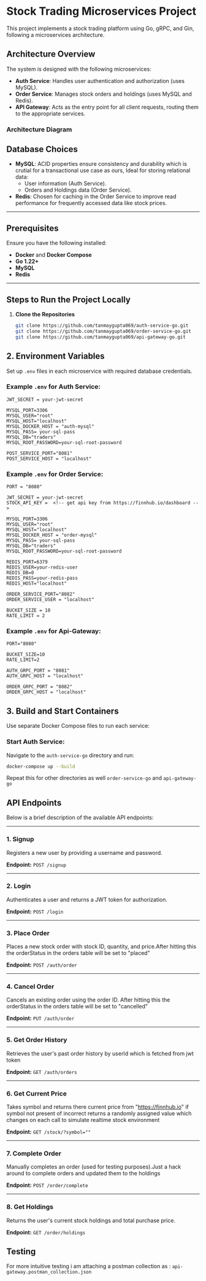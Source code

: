 # Stock Trading Microservices Project

This project implements a stock trading platform using Go, gRPC, and Gin, following a microservices architecture.

## Architecture Overview
The system is designed with the following microservices:

- **Auth Service**: Handles user authentication and authorization (uses MySQL).
- **Order Service**: Manages stock orders and holdings (uses MySQL and Redis).
- **API Gateway**: Acts as the entry point for all client requests, routing them to the appropriate services.

### Architecture Diagram



## Database Choices
- **MySQL**: ACID properties ensure consistency and durability which is crutial for a transactional use case as ours, Ideal for storing relational data:
  - User information (Auth Service).
  - Orders and Holdings data (Order Service).
- **Redis**: Chosen for caching in the Order Service to improve read performance for frequently accessed data like stock prices.

---

## Prerequisites
Ensure you have the following installed:
- **Docker** and **Docker Compose**
- **Go 1.22+**
- **MySQL**
- **Redis**

---

## Steps to Run the Project Locally
1. **Clone the Repositories**
   ```bash
   git clone https://github.com/tanmaygupta069/auth-service-go.git
   git clone https://github.com/tanmaygupta069/order-service-go.git
   git clone https://github.com/tanmaygupta069/api-gateway-go.git

## 2. Environment Variables
Set up `.env` files in each microservice with required database credentials.

### Example `.env` for Auth Service:
```env
JWT_SECRET = your-jwt-secret

MYSQL_PORT=3306
MYSQL_USER="root"
MYSQL_HOST="localhost"
MYSQL_DOCKER_HOST = "auth-mysql"
MYSQL_PASS= your-sql-pass
MYSQL_DB="traders"
MYSQL_ROOT_PASSWORD=your-sql-root-password

POST_SERVICE_PORT="8081"
POST_SERVICE_HOST = "localhost"
```

### Example `.env` for Order Service:
```env
PORT = "8080"

JWT_SECRET = your-jwt-secret
STOCK_API_KEY =  <!-- get api key from https://finnhub.io/dashboard -->

MYSQL_PORT=3306
MYSQL_USER="root"
MYSQL_HOST="localhost"
MYSQL_DOCKER_HOST = "order-mysql"
MYSQL_PASS= your-sql-pass
MYSQL_DB="traders"
MYSQL_ROOT_PASSWORD=your-sql-root-password

REDIS_PORT=6379
REDIS_USER=your-redis-user
REDIS_DB=0
REDIS_PASS=your-redis-pass
REDIS_HOST="localhost"

ORDER_SERVICE_PORT="8082"
ORDER_SERVICE_USER = "localhost"

BUCKET_SIZE = 10
RATE_LIMIT = 2
```

### Example `.env` for Api-Gateway:
```env
PORT="8080"

BUCKET_SIZE=10
RATE_LIMIT=2

AUTH_GRPC_PORT = "8081"
AUTH_GRPC_HOST = "localhost"

ORDER_GRPC_PORT = "8082"
ORDER_GRPC_HOST = "localhost"
```

## 3. Build and Start Containers
Use separate Docker Compose files to run each service:

### Start Auth Service:
Navigate to the `auth-service-go` directory and run:
```bash
docker-compose up --build
```

Repeat this for other directories as well `order-service-go` and `api-gateway-go`

## API Endpoints
Below is a brief description of the available API endpoints:

---

### **1. Signup**  
Registers a new user by providing a username and password.  

**Endpoint:** `POST /signup`  

---

### **2. Login**  
Authenticates a user and returns a JWT token for authorization.  

**Endpoint:** `POST /login`  

---

### **3. Place Order**  
Places a new stock order with stock ID, quantity, and price.After hitting this the orderStatus in the orders table will be set to "placed"

**Endpoint:** `POST /auth/order`  

---



### **4. Cancel Order**  
Cancels an existing order using the order ID. After hitting this the orderStatus in the orders table will be set to "cancelled"  

**Endpoint:** `PUT /auth/order`  

---


### **5. Get Order History**  
Retrieves the user's past order history by userId which is fetched from jwt token 

**Endpoint:** `GET /auth/orders`  

---



### **6. Get Current Price**  
Takes symbol and returns there current price from "https://finnhub.io" if symbol not present of incorrect returns a randomly assigned value which changes on each call to simulate realtime stock environment

**Endpoint:** `GET /stock/?symbol=""`  

---

### **7. Complete Order**  
Manually completes an order (used for testing purposes).Just a hack around to complete orders and updated them to the holdings

**Endpoint:** `POST /order/complete`  

---


### **8. Get Holdings**  
Returns the user's current stock holdings and total purchase price.  

**Endpoint:** `GET /order/holdings`


## Testing
For more intuitive testing i am attaching a postman collection as :
`api-gateway.postman_collection.json`
